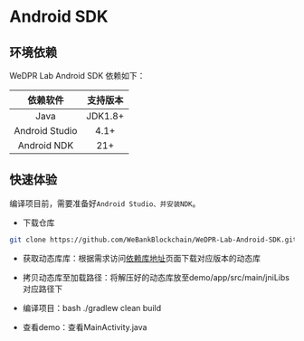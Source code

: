 # Android SDK

## 环境依赖

WeDPR Lab Android SDK 依赖如下：

| 依赖软件 | 支持版本 |
| :-: | :-: |
| Java | JDK1.8+ |
| Android Studio | 4.1+ |
| Android NDK | 21+ |

## 快速体验

编译项目前，需要准备好`Android Studio、并安装NDK`。

- 下载仓库

```bash
git clone https://github.com/WeBankBlockchain/WeDPR-Lab-Android-SDK.git && cd ./WeDPR-Lab-Android-SDK
```

- 获取动态库库：根据需求访问[依赖库地址](https://gitee.com/WeBankBlockchain/WeDPR-Lab-Core/releases/v1.2.0-Android-SDK)页面下载对应版本的动态库

- 拷贝动态库至加载路径：将解压好的动态库放至demo/app/src/main/jniLibs对应路径下

- 编译项目：bash ./gradlew clean build

- 查看demo：查看MainActivity.java
